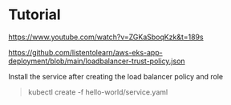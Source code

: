 # Tutorial

https://www.youtube.com/watch?v=ZGKaSboqKzk&t=189s

https://github.com/listentolearn/aws-eks-app-deployment/blob/main/loadbalancer-trust-policy.json

Install the service after creating the load balancer policy and role

> kubectl create -f hello-world/service.yaml
